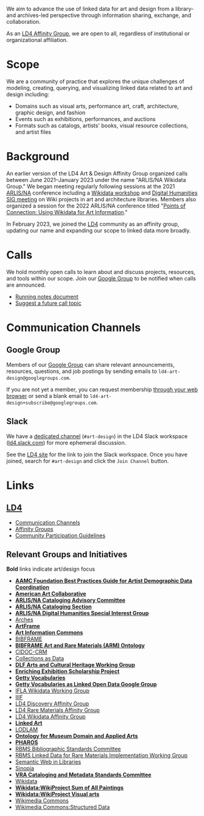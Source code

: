 We aim to advance the use of linked data for art and design from a library- and archives-led perspective through information sharing, exchange, and collaboration.

As an [LD4 Affinity Group](https://sites.google.com/stanford.edu/ld4-community-site/groups), we are open to all, regardless of institutional or organizational affiliation.

# Scope
We are a community of practice that explores the unique challenges of modeling, creating, querying, and visualizing linked data related to art and design including:
- Domains such as visual arts, performance art, craft, architecture, graphic design, and fashion
- Events such as exhibitions, performances, and auctions
- Formats such as catalogs, artists' books, visual resource collections, and artist files

# Background

An earlier version of the LD4 Art & Design Affinity Group organized calls between June 2021–January 2023 under the name "ARLIS/NA Wikidata Group." We began meeting regularly following sessions at the 2021 [ARLIS/NA](https://www.arlisna.org/) conference including a [Wikidata workshop](https://sched.co/inVJ) and [Digital Humanities SIG meeting](https://sched.co/inYe) on Wiki projects in art and architecture libraries. Members also organized a session for the 2022 ARLIS/NA conference titled "[Points of Connection: Using Wikidata for Art Information](https://sched.co/uwUn)."

In February 2023, we joined the [LD4](https://ld4.io/) community as an affinity group, updating our name and expanding our scope to linked data more broadly.

# Calls
We hold monthly open calls to learn about and discuss projects, resources, and tools within our scope. Join our [Google Group](https://groups.google.com/g/ld4-art-design) to be notified when calls are announced.
- [Running notes document](https://tinyurl.com/ld4-art-design-notes)
- [Suggest a future call topic](https://tinyurl.com/ld4-art-design-suggest)

# Communication Channels

## Google Group
Members of our [Google Group](https://groups.google.com/g/ld4-art-design) can share relevant announcements, resources, questions, and job postings by sending emails to `ld4-art-design@googlegroups.com`.

If you are not yet a member, you can request membership [through your web browser](https://groups.google.com/g/ld4-art-design) or send a blank email to `ld4-art-design+subscribe@googlegroups.com`.

## Slack
We have a [dedicated channel](https://ld4.slack.com/archives/C04RNHPPVRC) (`#art-design`) in the LD4 Slack workspace ([ld4.slack.com](https://ld4.slack.com)) for more ephemeral discussion.

See the [LD4 site](https://sites.google.com/stanford.edu/ld4-community-site/home#h.wf19whcy0h6:~:text=Community%20email%20list.-,Join%20our%20Slack%20channel,-Subscribe%20to%20our) for the link to join the Slack workspace. Once you have joined, search for `#art-design` and click the `Join Channel` button.

# Links

## [LD4](https://sites.google.com/stanford.edu/ld4-community-site/home)
- [Communication Channels](https://sites.google.com/stanford.edu/ld4-community-site/support-communication#h.vvfifssdmu31)
- [Affinity Groups](https://sites.google.com/stanford.edu/ld4-community-site/groups#h.dm8tfdn1yc6h)
- [Community Participation Guidelines](https://wiki.lyrasis.org/display/LD4P2/LD4P+Community+Participation+Guidelines)

## Relevant Groups and Initiatives
**Bold** links indicate art/design focus
- [**AAMC Foundation Best Practices Guide for Artist Demographic Data Coordination**](https://www.artcurators.org/page/ArtistDemographicDataCoordination)
- [**American Art Collaborative**](https://americanart.si.edu/about/american-art-collaborative)
- [**ARLIS/NA Cataloging Advisory Committee**](https://www.arlisna.org/cataloging-advisory-committee)
- [**ARLIS/NA Cataloging Section**](https://www.arlisna.org/cataloging-section)
- [**ARLIS/NA Digital Humanities Special Interest Group**](https://dhsig.arlisna.hcommons.org/)
- [Arches](https://www.archesproject.org/)
- [**ArtFrame**](https://wiki.lyrasis.org/display/LD4P/ArtFrame)
- [**Art Information Commons**](https://artinformationcommons.github.io/)
- [BIBFRAME](https://www.loc.gov/bibframe/)
- [**BIBFRAME Art and Rare Materials (ARM) Ontology**](https://ld4p.github.io/arm/)
- [CIDOC-CRM](https://www.cidoc-crm.org/)
- [Collections as Data](https://collectionsasdata.github.io/)
- [**DLF Arts and Cultural Heritage Working Group**](https://www.diglib.org/groups/ach/)
- [**Enriching Exhibition Scholarship Project**](https://www.sps.ed.ac.uk/news-events/news/new-international-project-will-map-connections-between-art-and-museum-exhibitions)
- [**Getty Vocabularies**](https://www.getty.edu/research/tools/vocabularies/)
- [**Getty Vocabularies as Linked Open Data Google Group**](https://groups.google.com/g/gettyvocablod)
- [IFLA Wikidata Working Group](https://www.ifla.org/ifla-wikidata-working-group/)
- [IIIF](https://iiif.io/)
- [LD4 Discovery Affinity Group](https://wiki.lyrasis.org/display/LD4P2/LD4+Discovery+Affinity+Group+Charge)
- [LD4 Rare Materials Affinity Group](https://github.com/LD4/rare-materials)
- [LD4 Wikidata Affinity Group](https://www.wikidata.org/wiki/Wikidata:WikiProject_LD4_Wikidata_Affinity_Group)
- [**Linked Art**](https://linked.art/)
- [LODLAM](https://lodlam.net/)
- [**Ontology for Museum Domain and Applied Arts**](http://liveschema.eu/dataset/finto_maotao)
- [**PHAROS**](http://pharosartresearch.org/)
- [RBMS Bibliographic Standards Committee](https://www.ala.org/acrl/rbms/acr-rbmbiblio)
- [RBMS Linked Data for Rare Materials Implementation Working Group](https://rbms.info/bibliographic_standards/committee-docs/Linked_Data_for_Rare_Materials_Implementation_Working_Group_Charge.pdf)
- [Semantic Web in Libraries](http://swib.org/)
- [Sinopia](https://sinopia.io/)
- [**VRA Cataloging and Metadata Standards Committee**](https://vraweb.org/about/committees/vra-cataloging-and-metadata-standards-committee/)
- [Wikidata](https://www.wikidata.org/)
- [**Wikidata:WikiProject Sum of All Paintings**]([https://www.wikidata.org/wiki/Wikidata:WikiProject_Visual_arts](https://www.wikidata.org/wiki/Wikidata:WikiProject_sum_of_all_paintings))
- [**Wikidata:WikiProject Visual arts**](https://www.wikidata.org/wiki/Wikidata:WikiProject_Visual_arts)
- [Wikimedia Commons](https://commons.wikimedia.org/)
- [Wikimedia Commons:Structured Data](https://commons.wikimedia.org/wiki/Commons:Structured_data)
